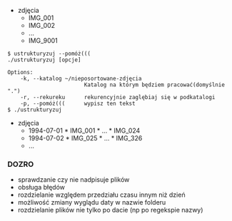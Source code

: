 * zdjęcia
    * IMG_001
    * IMG_002
    * ... 
    * IMG_9001

```
$ ustrukturyzuj --pomóż(((
./ustrukturyzuj [opcje]

Options:
    -k, --katalog ~/nieposortowane-zdjęcia
                        Katalog na którym będziem pracować(domyślnie ".")
    -r, --rekureku      rekurencyjnie zaglębiaj się w podkatalogi
    -p, --pomóż(((      wypisz ten tekst
$ ./ustrukturyzuj
```
* zdjęcia
    * 1994-07-01
            * IMG_001
            * ... 
            * IMG_024
    * 1994-07-02
            * IMG_025
            * ... 
            * IMG_326
    * ...
        
### DOZRO
 * sprawdzanie czy nie nadpisuje plików
 * obsługa błędów
 * rozdzielanie względem przedziału czasu innym niż dzień
 * możliwość zmiany wyglądu daty w nazwie folderu
 * rozdzielanie plików nie tylko po dacie (np po regekspie nazwy)